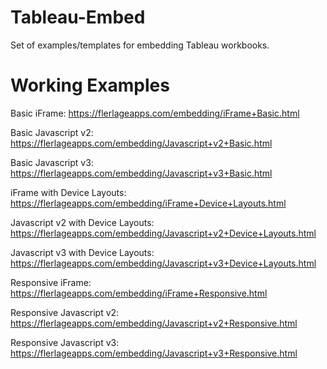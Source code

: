 # Tableau-Embed
Set of examples/templates for embedding Tableau workbooks.

# Working Examples

Basic iFrame: https://flerlageapps.com/embedding/iFrame+Basic.html

Basic Javascript v2: https://flerlageapps.com/embedding/Javascript+v2+Basic.html

Basic Javascript v3: https://flerlageapps.com/embedding/Javascript+v3+Basic.html

iFrame with Device Layouts: https://flerlageapps.com/embedding/iFrame+Device+Layouts.html

Javascript v2 with Device Layouts: https://flerlageapps.com/embedding/Javascript+v2+Device+Layouts.html

Javascript v3 with Device Layouts: https://flerlageapps.com/embedding/Javascript+v3+Device+Layouts.html

Responsive iFrame: https://flerlageapps.com/embedding/iFrame+Responsive.html

Responsive Javascript v2: https://flerlageapps.com/embedding/Javascript+v2+Responsive.html

Responsive Javascript v3: https://flerlageapps.com/embedding/Javascript+v3+Responsive.html
